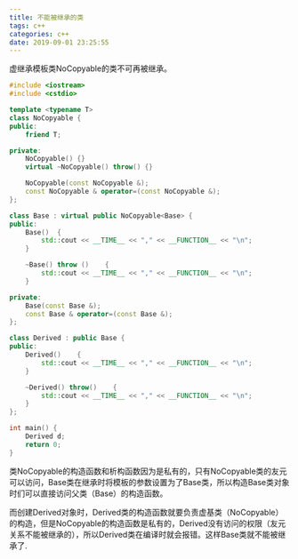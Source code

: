 ```yaml
---
title: 不能被继承的类
tags: c++
categories: c++
date: 2019-09-01 23:25:55
---
```

虚继承模板类NoCopyable的类不可再被继承。
<!--more-->
```C++
#include <iostream>
#include <cstdio>

template <typename T>
class NoCopyable {
public:
    friend T;

private:
    NoCopyable() {}
    virtual ~NoCopyable() throw() {}

    NoCopyable(const NoCopyable &);
    const NoCopyable & operator=(const NoCopyable &);
};

class Base : virtual public NoCopyable<Base> {
public:
    Base()  {
        std::cout << __TIME__ << "," << __FUNCTION__ << "\n";
    }

    ~Base() throw ()    {
        std::cout << __TIME__ << "," << __FUNCTION__ << "\n";
    }

private:
    Base(const Base &);
    const Base & operator=(const Base &);
};

class Derived : public Base {
public:
    Derived()    {
        std::cout << __TIME__ << "," << __FUNCTION__ << "\n";
    }

    ~Derived() throw()    {
        std::cout << __TIME__ << "," << __FUNCTION__ << "\n";
    }
};

int main() {
    Derived d;
    return 0;
}
```

类NoCopyable的构造函数和析构函数因为是私有的，只有NoCopyable类的友元可以访问，Base类在继承时将模板的参数设置为了Base类，所以构造Base类对象时们可以直接访问父类（Base）的构造函数。

而创建Derived对象时，Derived类的构造函数就要负责虚基类（NoCopyable）的构造，但是NoCopyable的构造函数是私有的，Derived没有访问的权限（友元关系不能被继承的），所以Derived类在编译时就会报错。这样Base类就不能被继承了.
